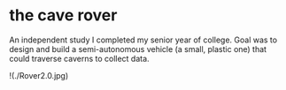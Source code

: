 # the cave rover
An independent study I completed my senior year of college. Goal was to design and build a semi-autonomous vehicle (a small, plastic one) that could traverse caverns to collect data.

!(./Rover2.0.jpg)
